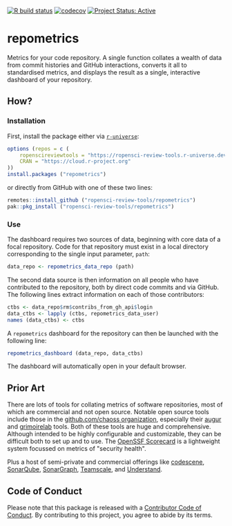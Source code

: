 <!-- badges: start -->

[![R build
status](https://github.com/ropensci-review-tools/repometrics/workflows/R-CMD-check/badge.svg)](https://github.com/ropensci-review-tools/repometrics/actions?query=workflow%3AR-CMD-check)
[![codecov](https://codecov.io/gh/ropensci-review-tools/repometrics/branch/main/graph/badge.svg)](https://app.codecov.io/gh/ropensci-review-tools/repometrics)
[![Project Status:
Active](https://www.repostatus.org/badges/latest/active.svg)](https://www.repostatus.org/#active)
<!-- badges: end -->

# repometrics

Metrics for your code repository. A single function collates a wealth of data
from commit histories and GitHub interactions, converts it all to standardised
metrics, and displays the result as a single, interactive dashboard of your
repository.

## How?

### Installation

First, install the package either via [`r-universe`](https://r-universe.dev):

``` r
options (repos = c (
    ropenscireviewtools = "https://ropensci-review-tools.r-universe.dev",
    CRAN = "https://cloud.r-project.org"
))
install.packages ("repometrics")
```
or directly from GitHub with one of these two lines:

``` r
remotes::install_github ("ropensci-review-tools/repometrics")
pak::pkg_install ("ropensci-review-tools/repometrics")
```

### Use

The dashboard requires two sources of data, beginning with core data of a focal
repository. Code for that repository must exist in a local directory
corresponding to the single input parameter, `path`:

``` r
data_repo <- repometrics_data_repo (path)
```

The second data source is then information on all people who have contributed
to the repository, both by direct code commits and via GitHub. The following
lines extract information on each of those contributors:

``` r
ctbs <- data_repo$rm$contribs_from_gh_api$login
data_ctbs <- lapply (ctbs, repometrics_data_user)
names (data_ctbs) <- ctbs
```

A `repometrics` dashboard for the repository can then be launched with the
following line:

``` r
repometrics_dashboard (data_repo, data_ctbs)
```

The dashboard will automatically open in your default browser.

## Prior Art

There are lots of tools for collating metrics of software repositories, most of
which are commercial and not open source. Notable open source tools include
those in the [github.com/chaoss organization](https://github.com/chaoss),
especially their [augur](https://github.com/chaoss/augur) and
[grimoirelab](https://github.com/chaoss/grimoirelab) tools. Both of these tools
are huge and comprehensive. Although intended to be highly configurable and
customizable, they can be difficult both to set up and to use. The [OpenSSF
Scorecard](https://github.com/ossf/scorecard) is a lightweight system focussed
on metrics of "security health".

Plus a host of semi-private and commercial offerings like
[codescene](https://codescene.com/), [SonarQube](https://www.sonarsource.com/),
[SonarGraph](https://www.hello2morrow.com/products/sonargraph),
[Teamscale](https://teamscale.com/), and [Understand](https://scitools.com/).

## Code of Conduct

Please note that this package is released with a [Contributor Code of
Conduct](https://ropensci.org/code-of-conduct/). By contributing to this
project, you agree to abide by its terms.
